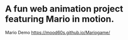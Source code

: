 # A fun web animation project featuring Mario in motion. 
Mario
Demo 
https://mood60s.github.io/Mariogame/
